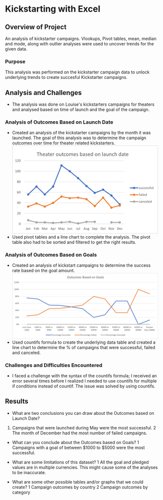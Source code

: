 # Kickstarting with Excel

## Overview of Project
An analysis of kickstarter campaigns. Vlookups, Pivot tables, mean, median and mode, along with outlier analyses were used to uncover trends for the given data. 

### Purpose  
This analysis was performed on the kickstarter campaign data to unlock underlying trends to create succesful Kickstarter campaigns. 

## Analysis and Challenges
* The analysis was done on Louise's kickstarters campaigns for theaters and analysed based on time of launch and the goal of the campaign.  

### Analysis of Outcomes Based on Launch Date
* Created an analysis of the kickstarter campaigns by the month it was launched. The goal of this analysis was to determine the campaign outcomes over time for theater related kickstarters. 
![Theater_Outcomes_vs_Launch](https://github.com/rachanashenoy1/kickstarter-analysis/blob/main/Theater_Outcomes_vs_Launch.png)
* Used pivot tables and a line chart to complete the analysis. The pivot table also had to be sorted and filtered to get the right results.

### Analysis of Outcomes Based on Goals
* Created an analysis of kickstart campaigns to determine the success rate based on the goal amount. 
![Outcomes_vs_Goals](https://github.com/rachanashenoy1/kickstarter-analysis/blob/main/Outcomes_vs_Goals.png)
* Used countifs formula to create the underlying data table and created a line chart to determine the % of campaigns that were successful, failed and canceled.

### Challenges and Difficulties Encountered
* I faced a challenge with the syntax of the countifs formula; I received an error several times before I realized I needed to use countifs for multiple if conditions instead of countif. The issue was solved by using countifs.

## Results

- What are two conclusions you can draw about the Outcomes based on Launch Date?
1. Campaigns that were launched during May were the most successful. 
2 The month of December had the most number of failed campaigns. 

- What can you conclude about the Outcomes based on Goals?
1 Campaigns with a goal of between $1000 to $5000 were the most successful.

- What are some limitations of this dataset?
1 All the goal and pledged values are in multiple currencies. This might cause some of the analyses to be inaccurate. 


- What are some other possible tables and/or graphs that we could create?
1 Campaign outcomes by country
2 Campaign outcomes by category
